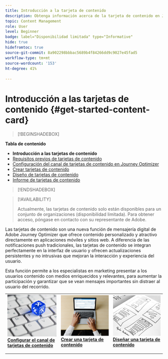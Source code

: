 ```yaml
---
title: Introducción a la tarjeta de contenido
description: Obtenga información acerca de la tarjeta de contenido en Journey Optimizer
topic: Content Management
role: User
level: Beginner
badge: label="Disponibilidad limitada" type="Informative"
hide: true
hidefromtoc: true
source-git-commit: 8a902298bbbac5689b4f84266dd9c9027e45fad5
workflow-type: tm+mt
source-wordcount: '153'
ht-degree: 41%

---
```


# Introducción a las tarjetas de contenido {#get-started-content-card}

>[!BEGINSHADEBOX]

**Tabla de contenido**

* **Introducción a las tarjetas de contenido**
* [Requisitos previos de tarjetas de contenido](content-card-configuration-prereq.md)
* [Configuración del canal de tarjetas de contenido en Journey Optimizer](content-card-configuration.md)
* [Crear tarjetas de contenido](create-content-card.md)
* [Diseño de tarjetas de contenido](design-content-card.md)
* [Informe de tarjetas de contenido](content-card-report.md)

>[!ENDSHADEBOX]

>[!AVAILABILITY]
>
>Actualmente, las tarjetas de contenido solo están disponibles para un conjunto de organizaciones (disponibilidad limitada). Para obtener acceso, póngase en contacto con su representante de Adobe.

Las tarjetas de contenido son una nueva función de mensajería digital de Adobe Journey Optimizer que ofrece contenido personalizado y atractivo directamente en aplicaciones móviles y sitios web. A diferencia de las notificaciones push tradicionales, las tarjetas de contenido se integran perfectamente en la interfaz de usuario y ofrecen actualizaciones persistentes y no intrusivas que mejoran la interacción y experiencia del usuario.

Esta función permite a los especialistas en marketing presentar a los usuarios contenido con medios enriquecidos y relevantes, para aumentar la participación y garantizar que se vean mensajes importantes sin distraer al usuario del recorrido.

<table style="table-layout:fixed"><tr style="border: 0;">
<td>
<a href="content-card-configuration.md">
<img alt="Posible cliente" src="../assets/do-not-localize/sms-config.jpg">
</a>
<div><a href="content-card-configuration.md"><strong>Configurar el canal de tarjetas de contenido</strong>
</div>
<p>
</td>
<td>
<a href="create-content-card.md">
<img alt="Poco frecuente" src="../assets/do-not-localize/sms-create.jpeg">
</a>
<div>
<a href="create-content-card.md"><strong>Crear una tarjeta de contenido</strong></a>
</div>
<p></td>
<td>
<a href="design-content-card.md">
<img alt="Validación" src="../assets/do-not-localize/web-design.jpg">
</a>
<div>
<a href="design-content-card.md"><strong>Diseñar una tarjeta de contenido</strong></a>
</div>
<p>
</td>
</tr></table>


